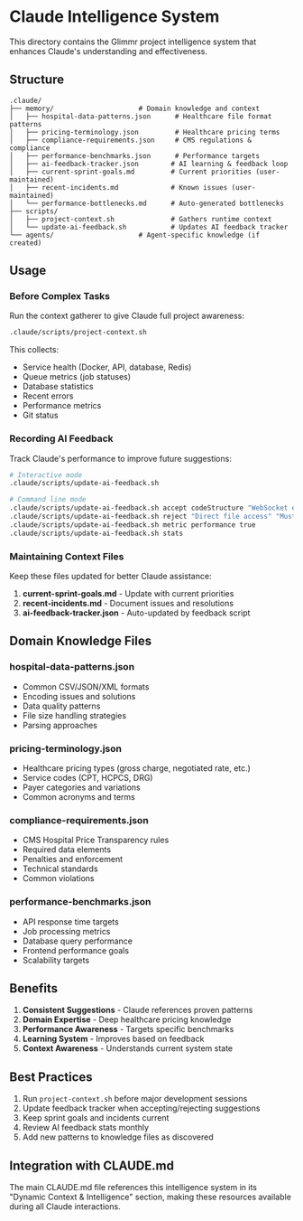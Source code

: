 # Claude Intelligence System

This directory contains the Glimmr project intelligence system that enhances Claude's understanding and effectiveness.

## Structure

```
.claude/
├── memory/                     # Domain knowledge and context
│   ├── hospital-data-patterns.json      # Healthcare file format patterns
│   ├── pricing-terminology.json         # Healthcare pricing terms
│   ├── compliance-requirements.json     # CMS regulations & compliance
│   ├── performance-benchmarks.json      # Performance targets
│   ├── ai-feedback-tracker.json        # AI learning & feedback loop
│   ├── current-sprint-goals.md         # Current priorities (user-maintained)
│   ├── recent-incidents.md             # Known issues (user-maintained)
│   └── performance-bottlenecks.md      # Auto-generated bottlenecks
├── scripts/
│   ├── project-context.sh              # Gathers runtime context
│   └── update-ai-feedback.sh           # Updates AI feedback tracker
└── agents/                     # Agent-specific knowledge (if created)
```

## Usage

### Before Complex Tasks

Run the context gatherer to give Claude full project awareness:

```bash
.claude/scripts/project-context.sh
```

This collects:
- Service health (Docker, API, database, Redis)
- Queue metrics (job statuses)
- Database statistics
- Recent errors
- Performance metrics
- Git status

### Recording AI Feedback

Track Claude's performance to improve future suggestions:

```bash
# Interactive mode
.claude/scripts/update-ai-feedback.sh

# Command line mode
.claude/scripts/update-ai-feedback.sh accept codeStructure "WebSocket events" "Real-time updates"
.claude/scripts/update-ai-feedback.sh reject "Direct file access" "Must use StorageService" "StorageService.uploadFile()"
.claude/scripts/update-ai-feedback.sh metric performance true
.claude/scripts/update-ai-feedback.sh stats
```

### Maintaining Context Files

Keep these files updated for better Claude assistance:

1. **current-sprint-goals.md** - Update with current priorities
2. **recent-incidents.md** - Document issues and resolutions
3. **ai-feedback-tracker.json** - Auto-updated by feedback script

## Domain Knowledge Files

### hospital-data-patterns.json
- Common CSV/JSON/XML formats
- Encoding issues and solutions
- Data quality patterns
- File size handling strategies
- Parsing approaches

### pricing-terminology.json
- Healthcare pricing types (gross charge, negotiated rate, etc.)
- Service codes (CPT, HCPCS, DRG)
- Payer categories and variations
- Common acronyms and terms

### compliance-requirements.json
- CMS Hospital Price Transparency rules
- Required data elements
- Penalties and enforcement
- Technical standards
- Common violations

### performance-benchmarks.json
- API response time targets
- Job processing metrics
- Database query performance
- Frontend performance goals
- Scalability targets

## Benefits

1. **Consistent Suggestions** - Claude references proven patterns
2. **Domain Expertise** - Deep healthcare pricing knowledge
3. **Performance Awareness** - Targets specific benchmarks
4. **Learning System** - Improves based on feedback
5. **Context Awareness** - Understands current system state

## Best Practices

1. Run `project-context.sh` before major development sessions
2. Update feedback tracker when accepting/rejecting suggestions
3. Keep sprint goals and incidents current
4. Review AI feedback stats monthly
5. Add new patterns to knowledge files as discovered

## Integration with CLAUDE.md

The main CLAUDE.md file references this intelligence system in its "Dynamic Context & Intelligence" section, making these resources available during all Claude interactions.